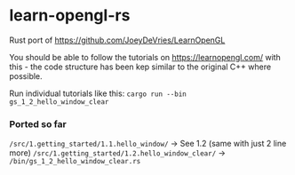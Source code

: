 # learn-opengl-rs
Rust port of https://github.com/JoeyDeVries/LearnOpenGL

You should be able to follow the tutorials on https://learnopengl.com/ with this - the code structure has been kep similar to the original C++ where possible.

Run individual tutorials like this: 
`cargo run --bin gs_1_2_hello_window_clear`

### Ported so far
`/src/1.getting_started/1.1.hello_window/` -> See 1.2 (same with just 2 line more)
`/src/1.getting_started/1.2.hello_window_clear/` -> `/bin/gs_1_2_hello_window_clear.rs`
